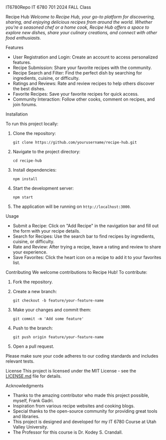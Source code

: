  IT6780Repo
IT 6780 701 2024 FALL Class


Recipe Hub
*Welcome to Recipe Hub, your go-to platform for discovering, sharing, and enjoying delicious recipes from around the world. Whether you're a seasoned chef or a home cook, Recipe Hub offers a space to explore new dishes, share your culinary creations, and connect with other food enthusiasts.*

 Features
- User Registration and Login: Create an account to access personalized features.
- Recipe Submission: Share your favorite recipes with the community.
- Recipe Search and Filter: Find the perfect dish by searching for ingredients, cuisine, or difficulty.
- Ratings and Reviews: Rate and review recipes to help others discover the best dishes.
- Favorite Recipes: Save your favorite recipes for quick access.
- Community Interaction: Follow other cooks, comment on recipes, and join forums.

 Installation

To run this project locally:

1. Clone the repository:

   ```
   git clone https://github.com/yourusername/recipe-hub.git
   ```

2. Navigate to the project directory:

   ```
   cd recipe-hub
   ```

3. Install dependencies:

   ```
   npm install
   ```

4. Start the development server:

   ```
   npm start
   ```

5. The application will be running on `http://localhost:3000`.

Usage

- Submit a Recipe: Click on "Add Recipe" in the navigation bar and fill out the form with your recipe details.
- Search for Recipes: Use the search bar to find recipes by ingredients, cuisine, or difficulty.
- Rate and Review: After trying a recipe, leave a rating and review to share your experience.
- Save Favorites: Click the heart icon on a recipe to add it to your favorites list.

 Contributing
We welcome contributions to Recipe Hub! To contribute:

1. Fork the repository.
2. Create a new branch:

   ```
   git checkout -b feature/your-feature-name
   ```

3. Make your changes and commit them:

   ```
   git commit -m 'Add some feature'
   ```

4. Push to the branch:

   ```
   git push origin feature/your-feature-name
   ```

5. Open a pull request.

Please make sure your code adheres to our coding standards and includes relevant tests.

 License
This project is licensed under the MIT License - see the [LICENSE.md](LICENSE.md) file for details.

 Acknowledgments

- Thanks to the amazing contributor who made this project possible, myself, Frank Gadri.
- Inspiration from various recipe websites and cooking blogs.
- Special thanks to the open-source community for providing great tools and libraries.
- This project is designed and developed for my IT 6780 Course at Utah Valley University.
- The Professor for this course is Dr. Kodey S. Crandall.
